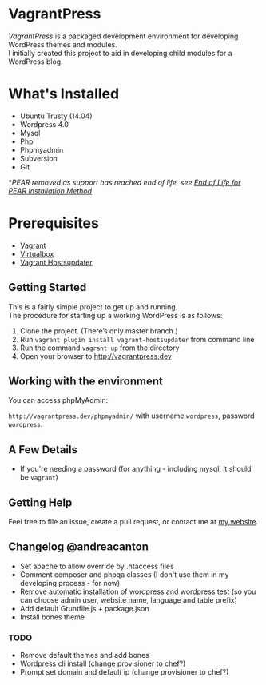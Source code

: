 # VagrantPress

*VagrantPress* is a packaged development environment for developing WordPress themes and modules.  
I initially created this project to aid in developing child modules for a WordPress blog.

# What's Installed

+ Ubuntu Trusty (14.04)
+ Wordpress 4.0
+ Mysql
+ Php
+ Phpmyadmin
+ Subversion
+ Git

**PEAR removed as support has reached end of life, see [End of Life for PEAR Installation Method](https://github.com/sebastianbergmann/phpunit/wiki/End-of-Life-for-PEAR-Installation-Method)*

# Prerequisites

+ [Vagrant](http://www.vagrantup.com/downloads.html)
+ [Virtualbox](https://www.virtualbox.org/wiki/Downloads)
+ [Vagrant Hostsupdater](https://github.com/cogitatio/vagrant-hostsupdater)

## Getting Started

This is a fairly simple project to get up and running.  
The procedure for starting up a working WordPress is as follows:

1. Clone the project.  (There’s only master branch.)
2. Run `vagrant plugin install vagrant-hostsupdater` from command line
2. Run the command `vagrant up` from the directory
3. Open your browser to http://vagrantpress.dev

## Working with the environment

You can access phpMyAdmin:

`http://vagrantpress.dev/phpmyadmin/` with username `wordpress`, password `wordpress`.

## A Few Details

* If you're needing a password (for anything - including mysql, it should be `vagrant`)

## Getting Help

Feel free to file an issue, create a pull request, or contact me at [my website][chadthompson].

[chadthompson]: http://chadthompson.me

## Changelog @andreacanton
+ Set apache to allow override by .htaccess files
+ Comment composer and phpqa classes (I don't use them in my developing process - for now)
+ Remove automatic installation of wordpress and wordpress test (so you can choose admin user, website name, language and table prefix)
+ Add default Gruntfile.js + package.json
+ Install bones theme

### TODO
+ Remove default themes and add bones
+ Wordpress cli install (change provisioner to chef?)
+ Prompt set domain and default ip (change provisioner to chef?)



